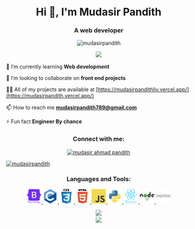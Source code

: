 






<h1 align="center">Hi 👋, I'm Mudasir Pandith</h1>
<h3 align="center">A  web developer</h3>

<p align="center"> 
  <img src="https://komarev.com/ghpvc/?username=mudasirpandith&label=Profile%20views&color=0e75b6&style=flat" alt="mudasirpandith" /> 
</p>

<p align="center">
<img src="https://media.giphy.com/media/gH3LO09IOiZIqePwv9/giphy.gif" width="50" />
</p> 


🌱 I’m currently learning **Web development**</p>

👯 I’m looking to collaborate on **front end projects**</p>

 👨‍💻 All of my projects are available at [https://mudasirpandithliv.vercel.app/](https://mudasirpandith.vercel.app/)</p>

📫 How to reach me **mudasirpandith789@gmail.com**


⚡ Fun fact **Engineer By chance**

<h3 align="center">Connect with me:</h3>
<p align="center">
<a href="https://linkedin.com/in/mudasir ahmad pandith" target="blank"><img align="center" src="https://raw.githubusercontent.com/rahuldkjain/github-profile-readme-generator/master/src/images/icons/Social/linked-in-alt.svg" alt="mudasir ahmad pandith" height="20" width="30" /></a>
</p>
<p align="left"> <a href="https://github.com/ryo-ma/github-profile-trophy"><img src="https://github-profile-trophy.vercel.app/?username=mudasirpandith" alt="mudasirpandith" /></a> </p>

<h3 align="center">Languages and Tools:</h3>
<p align="center"> 
  <a padding="60" href="#"> <img src="https://raw.githubusercontent.com/devicons/devicon/master/icons/bootstrap/bootstrap-plain-wordmark.svg" alt="bootstrap" width="40" height="40"/> </a> 
  <a href="#"> <img src="https://raw.githubusercontent.com/devicons/devicon/master/icons/c/c-original.svg" alt="c" width="40" height="40"/> </a>
  <a href="#"> <img src="https://raw.githubusercontent.com/devicons/devicon/master/icons/css3/css3-original-wordmark.svg" alt="css3" width="40" height="40"/> </a> 
  <a href="#"> <img src="https://raw.githubusercontent.com/devicons/devicon/master/icons/html5/html5-original-wordmark.svg" alt="html5" width="40" height="40"/> </a> 
  <a href="#"> <img src="https://raw.githubusercontent.com/devicons/devicon/master/icons/javascript/javascript-original.svg" alt="javascript" width="40" height="40"/> </a> 
  <a href="#"> <img src="https://raw.githubusercontent.com/devicons/devicon/master/icons/python/python-original.svg" alt="python" width="40" height="40"/> </a> 
  <a href="#"> <img src="https://raw.githubusercontent.com/devicons/devicon/master/icons/react/react-original-wordmark.svg" alt="react" width="40" height="40"/> </a> 
  <a href="#"> <img src="https://raw.githubusercontent.com/devicons/devicon/master/icons/nodejs/nodejs-original-wordmark.svg" alt="node.js" width="40" height="40"/> </a> 
  <a href="#"> <img src="https://raw.githubusercontent.com/devicons/devicon/master/icons/express/express-original-wordmark.svg" alt="react" width="40" height="40"/> </a> 

</p>


<p align="center">
<img  src="https://github-readme-stats.vercel.app/api?username=mudasirpandith&&show_icons=true&title_color=000&icon_color=FF449F&text_color=000&bg_color=FFF5B7" />
</br>
<img  src="https://github-readme-stats.vercel.app/api/top-langs/?username=mudasirpandith&&show_icons=true&title_color=000&icon_color=FF449F&text_color=000&bg_color=FFF5B7" />
</p>
